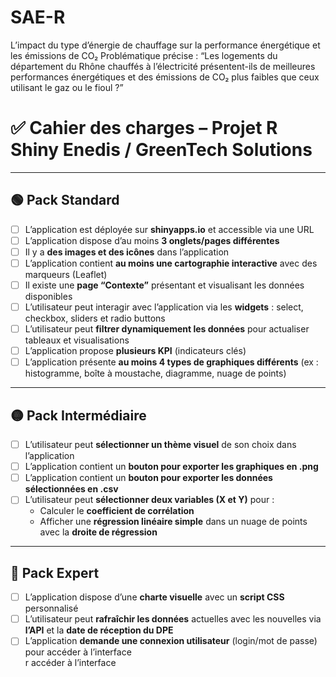 # SAE-R

L’impact du type d’énergie de chauffage sur la performance énergétique et les émissions de CO₂
Problématique précise :
“Les logements du département du Rhône chauffés à l’électricité présentent-ils de meilleures performances énergétiques et des émissions de CO₂ plus faibles que ceux utilisant le gaz ou le fioul ?”


# ✅ Cahier des charges – Projet R Shiny Enedis / GreenTech Solutions

---
## 🟢 Pack Standard
- [ ] L’application est déployée sur **shinyapps.io** et accessible via une URL  
- [ ] L’application dispose d’au moins **3 onglets/pages différentes**  
- [ ] Il y a **des images et des icônes** dans l’application  
- [ ] L’application contient **au moins une cartographie interactive** avec des marqueurs (Leaflet)  
- [ ] Il existe une **page “Contexte”** présentant et visualisant les données disponibles  
- [ ] L’utilisateur peut interagir avec l’application via les **widgets** : select, checkbox, sliders et radio buttons  
- [ ] L’utilisateur peut **filtrer dynamiquement les données** pour actualiser tableaux et visualisations  
- [ ] L’application propose **plusieurs KPI** (indicateurs clés)  
- [ ] L’application présente **au moins 4 types de graphiques différents** (ex : histogramme, boîte à moustache, diagramme, nuage de points)  

---
## 🟡 Pack Intermédiaire
- [ ] L’utilisateur peut **sélectionner un thème visuel** de son choix dans l’application  
- [ ] L’application contient un **bouton pour exporter les graphiques en .png**  
- [ ] L’application contient un **bouton pour exporter les données sélectionnées en .csv**  
- [ ] L’utilisateur peut **sélectionner deux variables (X et Y)** pour :  
  - Calculer le **coefficient de corrélation**  
  - Afficher une **régression linéaire simple** dans un nuage de points avec la **droite de régression**  

---
## 🔵 Pack Expert
- [ ] L’application dispose d’une **charte visuelle** avec un **script CSS** personnalisé  
- [ ] L’utilisateur peut **rafraîchir les données** actuelles avec les nouvelles via **l’API** et la **date de réception du DPE**  
- [ ] L’application **demande une connexion utilisateur** (login/mot de passe) pour accéder à l’interface  
r accéder à l’interface
